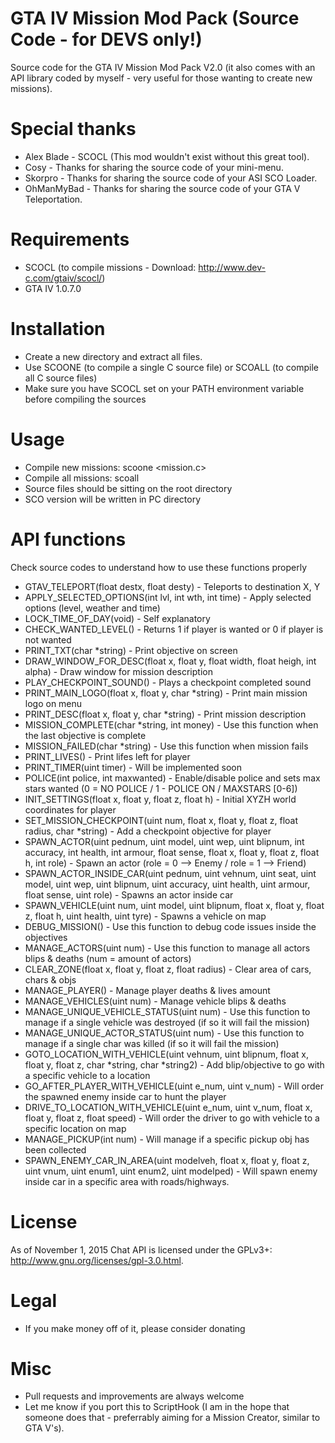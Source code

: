 # GTA IV Mission Mod Pack (Source Code - for DEVS only!)

Source code for the GTA IV Mission Mod Pack V2.0 (it also comes with an API library coded by myself - very useful for those wanting to create new missions).

# Special thanks

- Alex Blade - SCOCL (This mod wouldn't exist without this great tool).
- Cosy       - Thanks for sharing the source code of your mini-menu.
- Skorpro    - Thanks for sharing the source code of your ASI SCO Loader.
- OhManMyBad - Thanks for sharing the source code of your GTA V Teleportation. 

# Requirements

- SCOCL (to compile missions - Download: http://www.dev-c.com/gtaiv/scocl/)
- GTA IV 1.0.7.0

# Installation

- Create a new directory and extract all files.
- Use SCOONE (to compile a single C source file) or SCOALL (to compile all C source files)
- Make sure you have SCOCL set on your PATH environment variable before compiling the sources

# Usage

- Compile new missions: scoone <mission.c>
- Compile all missions: scoall
- Source files should be sitting on the root directory
- SCO version will be written in PC directory

# API functions

Check source codes to understand how to use these functions properly

- GTAV_TELEPORT(float destx, float desty) - Teleports to destination X, Y
- APPLY_SELECTED_OPTIONS(int lvl, int wth, int time) - Apply selected options (level, weather and time)
- LOCK_TIME_OF_DAY(void) - Self explanatory
- CHECK_WANTED_LEVEL() - Returns 1 if player is wanted or 0 if player is not wanted
- PRINT_TXT(char *string) - Print objective on screen
- DRAW_WINDOW_FOR_DESC(float x, float y, float width, float heigh, int alpha) - Draw window for mission description
- PLAY_CHECKPOINT_SOUND() - Plays a checkpoint completed sound
- PRINT_MAIN_LOGO(float x, float y, char *string) - Print main mission logo on menu
- PRINT_DESC(float x, float y, char *string) - Print mission description
- MISSION_COMPLETE(char *string, int money) - Use this function when the last objective is complete
- MISSION_FAILED(char *string) - Use this function when mission fails
- PRINT_LIVES() - Print lifes left for player
- PRINT_TIMER(uint timer) - Will be implemented soon
- POLICE(int police, int maxwanted) - Enable/disable police and sets max stars wanted (0 = NO POLICE / 1 - POLICE ON / MAXSTARS [0-6])
- INIT_SETTINGS(float x, float y, float z, float h) - Initial XYZH world coordinates for player
- SET_MISSION_CHECKPOINT(uint num, float x, float y, float z, float radius, char *string) - Add a checkpoint objective for player
- SPAWN_ACTOR(uint pednum, uint model, uint wep, uint blipnum, int accuracy, int health, int armour, float sense, float x, float y, float z, float h, int role) - Spawn an actor (role = 0 --> Enemy / role = 1 --> Friend)
- SPAWN_ACTOR_INSIDE_CAR(uint pednum, uint vehnum, uint seat, uint model, uint wep, uint blipnum, uint accuracy, uint health, uint armour, float sense, uint role) - Spawns an actor inside car
- SPAWN_VEHICLE(uint num, uint model, uint blipnum, float x, float y, float z, float h, uint health, uint tyre) - Spawns a vehicle on map
- DEBUG_MISSION() - Use this function to debug code issues inside the objectives
- MANAGE_ACTORS(uint num) - Use this function to manage all actors blips & deaths (num = amount of actors)
- CLEAR_ZONE(float x, float y, float z, float radius) - Clear area of cars, chars & objs
- MANAGE_PLAYER() - Manage player deaths & lives amount
- MANAGE_VEHICLES(uint num) - Manage vehicle blips & deaths
- MANAGE_UNIQUE_VEHICLE_STATUS(uint num) - Use this function to manage if a single vehicle was destroyed (if so it will fail the mission)
- MANAGE_UNIQUE_ACTOR_STATUS(uint num) - Use this function to manage if a single char was killed (if so it will fail the mission)
- GOTO_LOCATION_WITH_VEHICLE(uint vehnum, uint blipnum, float x, float y, float z, char *string, char *string2) - Add blip/objective to go with a specific vehicle to a location
- GO_AFTER_PLAYER_WITH_VEHICLE(uint e_num, uint v_num) - Will order the spawned enemy inside car to hunt the player
- DRIVE_TO_LOCATION_WITH_VEHICLE(uint e_num, uint v_num, float x, float y, float z, float speed) - Will order the driver to go with vehicle to a specific location on map
- MANAGE_PICKUP(int num) - Will manage if a specific pickup obj has been collected
- SPAWN_ENEMY_CAR_IN_AREA(uint modelveh, float x, float y, float z, uint vnum, uint enum1, uint enum2, uint modelped) - Will spawn enemy inside car in a specific area with roads/highways.

# License

As of November 1, 2015 Chat API is licensed under the GPLv3+: http://www.gnu.org/licenses/gpl-3.0.html.

# Legal

- If you make money off of it, please consider donating

# Misc

- Pull requests and improvements are always welcome
- Let me know if you port this to ScriptHook (I am in the hope that someone does that - preferrably aiming for a Mission Creator, similar to GTA V's).
